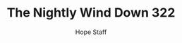---
image: /assets/img/nwd/322_nwd_jeremiah_31_13_b_nlt.png
title: The Nightly Wind Down 322
categories:
  - The Nightly Wind Down
author: Hope Staff
notes: The Nightly Wind Down 322
embed: >-
  EMBED_GOES_HERE
transcript: >-
  SOME LINES OF TEXT START HERE
---